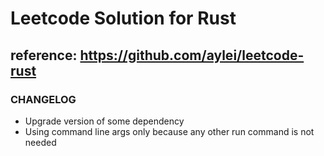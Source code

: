 # Leetcode Solution for Rust

## reference: https://github.com/aylei/leetcode-rust
### CHANGELOG
- Upgrade version of some dependency
- Using command line args only because any other run command is not needed 